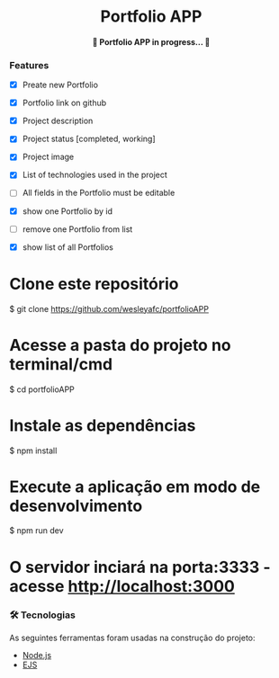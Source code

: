 <h1 align="center">
   Portfolio APP
</h1>

<h4 align="center"> 
	🚧  Portfolio APP in progress...  🚧
</h4>


### Features

- [x] Preate new Portfolio
- [x] Portfolio link on github
- [x] Project description
- [x] Project status [completed, working]
- [x] Project image
- [x] List of technologies used in the project
 
- [ ] All fields in the Portfolio must be editable

- [x] show one Portfolio by id
- [ ] remove one Portfolio from list
- [x] show list of all Portfolios 


# Clone este repositório
$ git clone <https://github.com/wesleyafc/portfolioAPP>

# Acesse a pasta do projeto no terminal/cmd
$ cd portfolioAPP

# Instale as dependências
$ npm install

# Execute a aplicação em modo de desenvolvimento
$ npm run dev

# O servidor inciará na porta:3333 - acesse <http://localhost:3000> 

### 🛠 Tecnologias

As seguintes ferramentas foram usadas na construção do projeto:

- [Node.js](https://nodejs.org/en/)
- [EJS](https://ejs.co/)